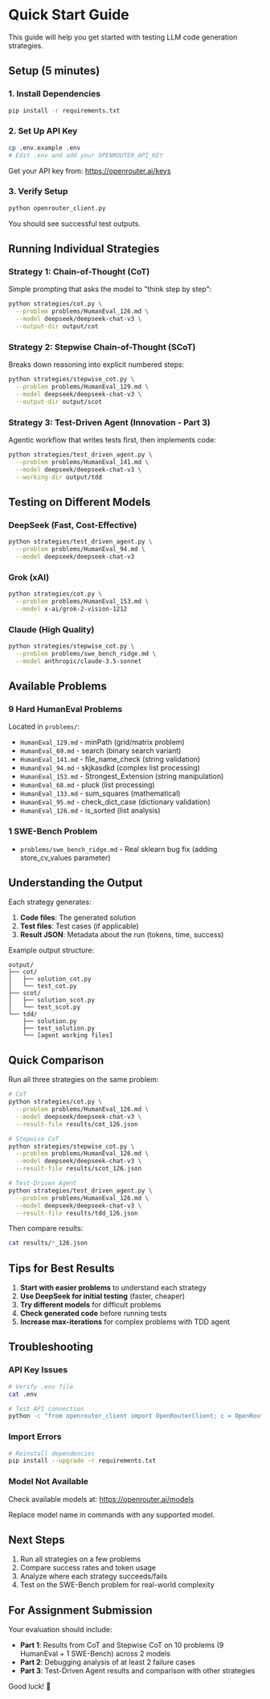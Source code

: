 # Quick Start Guide

This guide will help you get started with testing LLM code generation strategies.

## Setup (5 minutes)

### 1. Install Dependencies

```bash
pip install -r requirements.txt
```

### 2. Set Up API Key

```bash
cp .env.example .env
# Edit .env and add your OPENROUTER_API_KEY
```

Get your API key from: https://openrouter.ai/keys

### 3. Verify Setup

```bash
python openrouter_client.py
```

You should see successful test outputs.

## Running Individual Strategies

### Strategy 1: Chain-of-Thought (CoT)

Simple prompting that asks the model to "think step by step":

```bash
python strategies/cot.py \
  --problem problems/HumanEval_126.md \
  --model deepseek/deepseek-chat-v3 \
  --output-dir output/cot
```

### Strategy 2: Stepwise Chain-of-Thought (SCoT)

Breaks down reasoning into explicit numbered steps:

```bash
python strategies/stepwise_cot.py \
  --problem problems/HumanEval_129.md \
  --model deepseek/deepseek-chat-v3 \
  --output-dir output/scot
```

### Strategy 3: Test-Driven Agent (Innovation - Part 3)

Agentic workflow that writes tests first, then implements code:

```bash
python strategies/test_driven_agent.py \
  --problem problems/HumanEval_141.md \
  --model deepseek/deepseek-chat-v3 \
  --working-dir output/tdd
```

## Testing on Different Models

### DeepSeek (Fast, Cost-Effective)

```bash
python strategies/test_driven_agent.py \
  --problem problems/HumanEval_94.md \
  --model deepseek/deepseek-chat-v3
```

### Grok (xAI)

```bash
python strategies/cot.py \
  --problem problems/HumanEval_153.md \
  --model x-ai/grok-2-vision-1212
```

### Claude (High Quality)

```bash
python strategies/stepwise_cot.py \
  --problem problems/swe_bench_ridge.md \
  --model anthropic/claude-3.5-sonnet
```

## Available Problems

### 9 Hard HumanEval Problems

Located in `problems/`:
- `HumanEval_129.md` - minPath (grid/matrix problem)
- `HumanEval_69.md` - search (binary search variant)
- `HumanEval_141.md` - file_name_check (string validation)
- `HumanEval_94.md` - skjkasdkd (complex list processing)
- `HumanEval_153.md` - Strongest_Extension (string manipulation)
- `HumanEval_68.md` - pluck (list processing)
- `HumanEval_133.md` - sum_squares (mathematical)
- `HumanEval_95.md` - check_dict_case (dictionary validation)
- `HumanEval_126.md` - is_sorted (list analysis)

### 1 SWE-Bench Problem

- `problems/swe_bench_ridge.md` - Real sklearn bug fix (adding store_cv_values parameter)

## Understanding the Output

Each strategy generates:

1. **Code files**: The generated solution
2. **Test files**: Test cases (if applicable)
3. **Result JSON**: Metadata about the run (tokens, time, success)

Example output structure:
```
output/
├── cot/
│   ├── solution_cot.py
│   └── test_cot.py
├── scot/
│   ├── solution_scot.py
│   └── test_scot.py
└── tdd/
    ├── solution.py
    ├── test_solution.py
    └── [agent working files]
```

## Quick Comparison

Run all three strategies on the same problem:

```bash
# CoT
python strategies/cot.py \
  --problem problems/HumanEval_126.md \
  --model deepseek/deepseek-chat-v3 \
  --result-file results/cot_126.json

# Stepwise CoT
python strategies/stepwise_cot.py \
  --problem problems/HumanEval_126.md \
  --model deepseek/deepseek-chat-v3 \
  --result-file results/scot_126.json

# Test-Driven Agent
python strategies/test_driven_agent.py \
  --problem problems/HumanEval_126.md \
  --model deepseek/deepseek-chat-v3 \
  --result-file results/tdd_126.json
```

Then compare results:

```bash
cat results/*_126.json
```

## Tips for Best Results

1. **Start with easier problems** to understand each strategy
2. **Use DeepSeek for initial testing** (faster, cheaper)
3. **Try different models** for difficult problems
4. **Check generated code** before running tests
5. **Increase max-iterations** for complex problems with TDD agent

## Troubleshooting

### API Key Issues

```bash
# Verify .env file
cat .env

# Test API connection
python -c "from openrouter_client import OpenRouterClient; c = OpenRouterClient(); print('Connected!')"
```

### Import Errors

```bash
# Reinstall dependencies
pip install --upgrade -r requirements.txt
```

### Model Not Available

Check available models at: https://openrouter.ai/models

Replace model name in commands with any supported model.

## Next Steps

1. Run all strategies on a few problems
2. Compare success rates and token usage
3. Analyze where each strategy succeeds/fails
4. Test on the SWE-Bench problem for real-world complexity

## For Assignment Submission

Your evaluation should include:
- **Part 1**: Results from CoT and Stepwise CoT on 10 problems (9 HumanEval + 1 SWE-Bench) across 2 models
- **Part 2**: Debugging analysis of at least 2 failure cases
- **Part 3**: Test-Driven Agent results and comparison with other strategies

Good luck! 🚀
